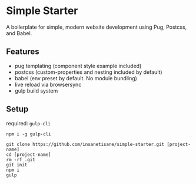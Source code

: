 # Simple Starter

A boilerplate for simple, modern website development using Pug, Postcss, and Babel.

## Features

- pug templating (component style example included)
- postcss (custom-properties and nesting included by default)
- babel (env preset by default. No module bundling)
- live reload via browsersync
- gulp build system

## Setup

required: `gulp-cli`

`npm i -g gulp-cli`

```
git clone https://github.com/insanetisane/simple-starter.git [project-name]
cd [project-name]
rm -rf .git
git init
npm i
gulp
```
